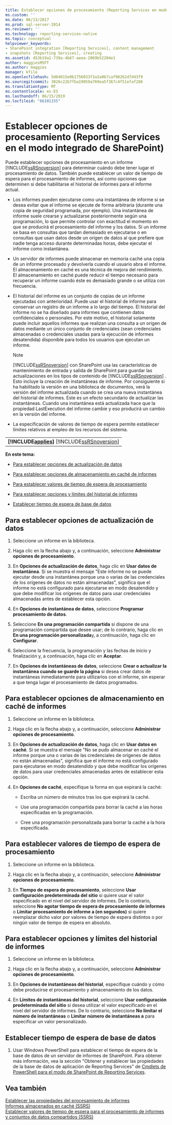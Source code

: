 ```yaml
---
title: Establecer opciones de procesamiento (Reporting Services en modo integrado de SharePoint) | Microsoft Docs
ms.custom: ''
ms.date: 06/13/2017
ms.prod: sql-server-2014
ms.reviewer: ''
ms.technology: reporting-services-native
ms.topic: conceptual
helpviewer_keywords:
- SharePoint integration [Reporting Services], content management
- snapshots [Reporting Services], creating
ms.assetid: 453b19a1-739a-4b67-aeea-2069b52204e1
author: maggiesMSFT
ms.author: maggies
manager: kfile
ms.openlocfilehash: 5d64015e0b1756033f3a3a0b7caf90262d7d43f9
ms.sourcegitcommit: 3026c22b7fba19059a769ea5f367c4f51efaf286
ms.translationtype: MT
ms.contentlocale: es-ES
ms.lasthandoff: 06/15/2019
ms.locfileid: "66101335"
---
```

# <a name="set-processing-options-reporting-services-in-sharepoint-integrated-mode"></a>Establecer opciones de procesamiento (Reporting Services en el modo integrado de SharePoint)
  Puede establecer opciones de procesamiento en un informe [!INCLUDE[ssRSnoversion](../includes/ssrsnoversion-md.md)] para determinar cuándo debe tener lugar el procesamiento de datos. También puede establecer un valor de tiempo de espera para el procesamiento de informes, así como opciones que determinen si debe habilitarse el historial de informes para el informe actual.  
  
-   Los informes pueden ejecutarse como una instantánea de informe si se desea evitar que el informe se ejecute de forma arbitraria (durante una copia de seguridad programada, por ejemplo). Una instantánea de informe suele crearse y actualizarse posteriormente según una programación, lo que permite controlar con exactitud el momento en que se producirá el procesamiento del informe y los datos. Si un informe se basa en consultas que tardan demasiado en ejecutarse o en consultas que usan datos desde un origen de datos al que prefiere que nadie tenga acceso durante determinadas horas, debe ejecutar el informe como instantánea.  
  
-   Un servidor de informes puede almacenar en memoria caché una copia de un informe procesado y devolverla cuando el usuario abra el informe. El almacenamiento en caché es una técnica de mejora del rendimiento. El almacenamiento en caché puede reducir el tiempo necesario para recuperar un informe cuando éste es demasiado grande o se utiliza con frecuencia.  
  
-   El historial del informe es un conjunto de copias de un informe ejecutadas con anterioridad. Puede usar el historial de informe para conservar un registro de un informe a lo largo del tiempo. El historial del informe no se ha diseñado para informes que contienen datos confidenciales o personales. Por este motivo, el historial solamente puede incluir aquellos informes que realizan una consulta a un origen de datos mediante un único conjunto de credenciales (sean credenciales almacenadas o credenciales usadas para la ejecución de informes desatendida) disponible para todos los usuarios que ejecutan un informe.  
  
    > [!NOTE]  
    >  [!INCLUDE[ssRSnoversion](../includes/ssrsnoversion-md.md)] con SharePoint usa las características de mantenimiento de entrada y salida de SharePoint para guardar las actualizaciones en los tipos de contenido de [!INCLUDE[ssRSnoversion](../includes/ssrsnoversion-md.md)] . Esto incluye la creación de instantáneas de informe. Por consiguiente si ha habilitado la versión en una biblioteca de documentos, verá la versión del informe actualizada cuando se crea una nueva instantánea del historial de informes. Este es un efecto secundario de actualizar las instantáneas. Cuando una instantánea está actualizada hace que la propiedad LastExecution del informe cambie y eso producirá un cambio en la versión del informe.  
  
-   La especificación de valores de tiempo de espera permite establecer límites relativos al empleo de los recursos del sistema.  
  
||  
|-|  
|**[!INCLUDE[applies](../includes/applies-md.md)]**  [!INCLUDE[ssRSnoversion](../includes/ssrsnoversion-md.md)]|  
  
 **En este tema:**  
  
-   [Para establecer opciones de actualización de datos](#bkmk_set_data_refresh)  
  
-   [Para establecer opciones de almacenamiento en caché de informes](#bkmk_set_report_caching)  
  
-   [Para establecer valores de tiempo de espera de procesamiento](#bkmk_set_processing)  
  
-   [Para establecer opciones y límites del historial de informes](#bkmk_set_report_history)  
  
-   [Establecer tiempo de espera de base de datos](#bkmk_set_database_timeout)  
  
##  <a name="bkmk_set_data_refresh"></a> Para establecer opciones de actualización de datos  
  
1.  Seleccione un informe en la biblioteca.  
  
2.  Haga clic en la flecha abajo y, a continuación, seleccione **Administrar opciones de procesamiento**.  
  
3.  En **Opciones de actualización de datos**, haga clic en **Usar datos de instantánea**. Si se muestra el mensaje "Este informe no se puede ejecutar desde una instantánea porque una o varias de las credenciales de los orígenes de datos no están almacenadas", significa que el informe no está configurado para ejecutarse en modo desatendido y que debe modificar los orígenes de datos para usar credenciales almacenadas antes de establecer esta opción.  
  
4.  En **Opciones de instantánea de datos**, seleccione **Programar procesamiento de datos**.  
  
5.  Seleccione **En una programación compartida** si dispone de una programación compartida que desee usar; de lo contrario, haga clic en **En una programación personalizada**y, a continuación, haga clic en **Configurar**.  
  
6.  Seleccione la frecuencia, la programación y las fechas de inicio y finalización y, a continuación, haga clic en **Aceptar**.  
  
7.  En **Opciones de instantáneas de datos**, seleccione **Crear o actualizar la instantánea cuando se guarde la página** si desea crear datos de instantáneas inmediatamente para utilizarlos con el informe, sin esperar a que tenga lugar el procesamiento de datos programados.  
  
##  <a name="bkmk_set_report_caching"></a> Para establecer opciones de almacenamiento en caché de informes  
  
1.  Seleccione un informe en la biblioteca.  
  
2.  Haga clic en la flecha abajo y, a continuación, seleccione **Administrar opciones de procesamiento**.  
  
3.  En **Opciones de actualización de datos**, haga clic en **Usar datos en caché**. Si se muestra el mensaje "No se pudo almacenar en caché el informe porque una o varias de las credenciales de orígenes de datos no están almacenadas", significa que el informe no está configurado para ejecutarse en modo desatendido y que debe modificar los orígenes de datos para usar credenciales almacenadas antes de establecer esta opción.  
  
4.  En **Opciones de caché**, especifique la forma en que expirará la caché:  
  
    -   Escriba un número de minutos tras los que expirará la caché.  
  
    -   Use una programación compartida para borrar la caché a las horas especificadas en la programación.  
  
    -   Cree una programación personalizada para borrar la caché a la hora especificada.  
  
##  <a name="bkmk_set_processing"></a> Para establecer valores de tiempo de espera de procesamiento  
  
1.  Seleccione un informe en la biblioteca.  
  
2.  Haga clic en la flecha abajo y, a continuación, seleccione **Administrar opciones de procesamiento**.  
  
3.  En **Tiempo de espera de procesamiento**, seleccione **Usar configuración predeterminada del sitio** si quiere usar el valor especificado en el nivel del servidor de informes. De lo contrario, seleccione **No agotar tiempo de espera de procesamiento de informes** o **Limitar procesamiento de informe a (en segundos)** si quiere reemplazar dicho valor por valores de tiempo de espera distintos o por ningún valor de tiempo de espera en absoluto.  
  
##  <a name="bkmk_set_report_history"></a> Para establecer opciones y límites del historial de informes  
  
1.  Seleccione un informe en la biblioteca.  
  
2.  Haga clic en la flecha abajo y, a continuación, seleccione **Administrar opciones de procesamiento**.  
  
3.  En **Opciones de instantáneas del historial**, especifique cuándo y cómo debe producirse el procesamiento y almacenamiento de los datos.  
  
4.  En **Límites de instantáneas del historial**, seleccione **Usar configuración predeterminada del sitio** si desea utilizar el valor especificado en el nivel del servidor de informes. De lo contrario, seleccione **No limitar el número de instantáneas** o **Limitar número de instantáneas a** para especificar un valor personalizado.  
  
##  <a name="bkmk_set_database_timeout"></a> Establecer tiempo de espera de base de datos  
  
1.  Usar Windows PowerShell para establecer el tiempo de espera de la base de datos de un servidor de informes de SharePoint. Para obtener más información, vea la sección "Obtener y establecer las propiedades de la base de datos de aplicación de Reporting Services" de [Cmdlets de PowerShell para el modo de SharePoint de Reporting Services](../../2014/reporting-services/powershell-cmdlets-for-reporting-services-sharepoint-mode.md).  
  
## <a name="see-also"></a>Vea también  
 [Establecer las propiedades del procesamiento de informes](report-server/set-report-processing-properties.md)   
 [Informes almacenados en caché &#40;SSRS&#41;](report-server/caching-reports-ssrs.md)   
 [Establecer valores de tiempo de espera para el procesamiento de informes y conjuntos de datos compartidos &#40;SSRS&#41;](report-server/setting-time-out-values-for-report-and-shared-dataset-processing-ssrs.md)  
  
  
